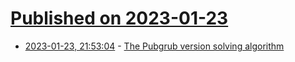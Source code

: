 # [Published on 2023-01-23](index.md)

* [2023-01-23, 21:53:04](https://lobste.rs/s/0rhj9c/pubgrub_version_solving_algorithm) - [The Pubgrub version solving algorithm](https://github.com/dart-lang/pub/blob/master/doc/solver.md)
